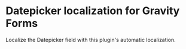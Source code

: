 Datepicker localization for Gravity Forms
=========================================

Localize the Datepicker field with this plugin's automatic localization.
